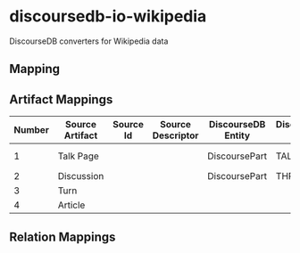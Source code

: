 # discoursedb-io-wikipedia
DiscourseDB converters for Wikipedia data

## Mapping

## Artifact Mappings
| Number | Source Artifact  | Source Id | Source Descriptor | DiscourseDB Entity | DiscourseDB Type |Comments |
| ------------- | ------------- | ------------- | ------------- | ------------- | ------------- | ------------- |
| 1  | Talk Page |  |  | DiscoursePart | TALK_PAGE | Article title -> DiscoursePart.name | 
| 2  | Discussion |  |  | DiscoursePart | THREAD |   | 
| 3  | Turn |  |  |  |  |    | 
| 4  | Article |  |  |  |  |    | 

## Relation Mappings